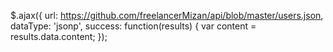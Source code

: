 $.ajax({
    url: https://github.com/freelancerMizan/api/blob/master/users.json,
    dataType: 'jsonp',
    success: function(results)
    {
        var content = results.data.content;
    });
